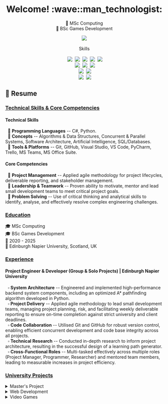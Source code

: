 <!--HEADER-->
<h1 align="center"> Welcome! :wave::man_technologist:</h1>
<p align="center"> 📕 MSc Computing  </br>
📙 BSc Games Development</p>
  
<!--SOCIAL MEDIA-->
<p align="center">
  <a href="https://www.linkedin.com/in/edgar-park-706545b7/">
    <img src="https://img.shields.io/badge/LinkedIn-0A66C2?logo=linkedin&logoColor=fff" />
  </a>
</p>

<!--SKILLS-->
<p align='center'>
  Skills</br>
  <br>
  &nbsp;<img src="https://custom-icon-badges.demolab.com/badge/C%23-%23239120.svg?logo=cshrp&logoColor=white"/>
  &nbsp;<img src="https://img.shields.io/badge/Python-3776AB?logo=python&logoColor=fff)"/>
  &nbsp;<img src="https://img.shields.io/badge/CSS-1572B6?logo=css3&logoColor=fff"/>
  &nbsp;<img src="https://img.shields.io/badge/HTML-%23E34F26.svg?logo=html5&logoColor=white"/>
  &nbsp;<img src="https://img.shields.io/badge/MySQL-4479A1?logo=mysql&logoColor=fff"/>
  <br>
  &nbsp;<img src="https://custom-icon-badges.demolab.com/badge/Visual%20Studio-5C2D91.svg?&logo=visual-studio&logoColor=white"/>
  &nbsp;<img src="https://custom-icon-badges.demolab.com/badge/Visual%20Studio%20Code-0078d7.svg?logo=vsc&logoColor=white"/>
  &nbsp;<img src="https://img.shields.io/badge/PyCharm-000?logo=pycharm&logoColor=fff"/>
  <br>
  &nbsp;<img src="https://img.shields.io/badge/Git-F05032?logo=git&logoColor=fff"/>
  &nbsp;<img src="https://img.shields.io/badge/GitHub-%23121011.svg?logo=github&logoColor=white"/>
  <br>
  &nbsp;<img src="https://img.shields.io/badge/Trello-0052CC?logo=trello&logoColor=fff"/>
  &nbsp;<img src="https://img.shields.io/badge/Slack-4A154B?logo=slack&logoColor=fff"/>
</p>   

<h2>📃 Resume</h2>
<h3><ins>Technical Skills & Core Competencies</ins></h3>
<h4>Technical Skills</h4>
&nbsp;&nbsp;🔸 <strong>Programming Languages</strong> -- C#, Python.</br>
&nbsp;&nbsp;🔸 <strong>Concepts</strong> -- Algorithms & Data Structures, Concurrent & Parallel Systems, Software Architecture, Artificial Intelligence, SQL/Databases.</br>
&nbsp;&nbsp;🔸 <strong>Tools & Platforms</strong> -- Git, GitHub, Visual Studio, VS Code, PyCharm, Trello, MS Teams, MS Office Suite.</br>
<h4>Core Competencies</h4>
&nbsp;&nbsp;🔹 <strong>Project Management</strong> -- Applied agile methodology for project lifecycles, deliverable reporting, and stakeholder management.</br>
&nbsp;&nbsp;🔹 <strong>Leadership & Teamwork</strong> -- Proven ability to motivate, mentor and lead small development teams to meet critical project goals.</br>
&nbsp;&nbsp;🔹 <strong>Problem Solving</strong> -- Use of critical thinking and analytical skills to identify, analyse, and effectively resolve complex engineering challenges.</br>

<h3><ins>Education</ins></h3>
🎓 MSc Computing</br>
🎓 BSc Games Development</br>
📅 2020 - 2025</br>
📍 Edinburgh Napier University, Scotland, UK</br>

<h3><ins>Experience</ins></h3>
<h4>Project Engineer & Developer (Group & Solo Projects) | Edinburgh Napier University</h4>
&nbsp;&nbsp;▫️ <strong>System Architecture</strong> -- Engineered and implemented high-performance backend system components, including an optimized A* pathfinding algorithm developed in Python.</br>
&nbsp;&nbsp;▫️ <strong>Project Delivery</strong> -- Applied agile methodology to lead small development teams, managing project planning, risk, and facilitating weekly deliverable reporting to ensure on-time completion against strict university and client deadlines.</br>
&nbsp;&nbsp;▫️ <strong>Code Collaboration</strong> -- Utilised Git and GitHub for robust version control, enabling efficient concurrent development and code base integrity across all projects.</br>
&nbsp;&nbsp;▫️ <strong>Technical Research</strong> -- Conducted in-depth research to inform project architecture, resulting in the successful design of a learning path generator.</br>
&nbsp;&nbsp;▫️ <strong>Cross-Functional Roles</strong> -- Multi-tasked effectively across multiple roles (Project Manager, Programmer, Researcher) and mentored team members, leading to measurable increases in project efficiency.</br>

<!-- PERSONAL PROJECTS -->
<!--
<h3>Personal Projects</h3>
<details>
<summary>NAME</summary>
</br>
- Description</br>
- Further details TBC.
</details>
-->

<!-- UNIVERSITY PROJECTS -->
<h3><ins>University Projects</ins></h3>
<!-- DISSERTATIONS -->
<details>
<summary>Master's Project</summary>
</br>
• <ins>Python/Flask, React/JavaScript, Ollama(Llama3)</ins></br> 
</br>
This project was developed throughout the summer 2025 (2.5 months).</br>
Version Control, Kanban, Gantt Chart, PyCharm, programming, research, weekly meetings.<br>
<br>
Research Question: How can personalised learning paths affect undergraduate student engagement and learning effectiveness in tech courses (e.g., software development)?<br>
<br>
Repo: https://github.com/EdgarX202/Learning-Path-Generator</br>
</br>
<p align='center'>
  <img src='https://github.com/EdgarX202/Learning-Path-Generator/blob/master/MoodleAI/LPG.gif' width='400'> <br>
</p>
</details>

<details>
<!-- Web -->
<summary>Web Development</summary>
<br>
• <ins>HTML, CSS, PYTHON, FLASK</ins> </br>
&nbsp;&nbsp; A prototype of a floor navigation app for university campus.</br> 
&nbsp;&nbsp;▪️ Built with Python (PyCharm IDE).</br>
&nbsp;&nbsp;▪️ XAMPP for database and Flask web framework.</br>
&nbsp;&nbsp;▪️ Backend navigation built using NetworkX, svgelements, A* pathfinding algorithm.</br>
</br>
The objective was to build a navigation app that could be used on campus. A student should be able to access each floor map, select rooms and get the shortest path from A to B.</br>
  </br>
<img src='https://github.com/EdgarX202/Campus-Navigator-Web-App/blob/main/navigation.gif' width='600'>
<br>
<br>
• <ins>HTML, CSS, PHP, JS</ins> </br>
&nbsp;&nbsp; A prototype of a website for supporting university online learning.</br> 
&nbsp;&nbsp;▪️ CSS for styling each page.</br>
&nbsp;&nbsp;▪️ JS for client-side validation (validating login form).</br>
&nbsp;&nbsp;▪️ PHP for server-side scripting (php session, creating and executing sql queries).</br>
&nbsp;&nbsp;▪️ MariaDB database to store student and module details.</br>
</br>
The objective was to build a website where a student can login and browse module pages. An admin should be able to add a new student, delete or edit their details as well well enrol a student to a module.</br>
  </br>
<img src='https://github.com/EdgarX202/Web-Development-coursework/blob/master/modulePage.png' width='800'>  
</details>

<details>
<!-- Video Games -->
<summary>Video Games</summary>
<br>
• <ins>C#, Unity, Adobe Illustrator</ins></br> 
</br>
&nbsp;&nbsp;▪️ Took on the role of a Project Manager. Worked in an Agile Scrum team.</br>
&nbsp;&nbsp;▪️ In addition, I took extra responsibilities of creating visuals/UI, and some programming tasks.</br>
</br>
<img src='https://github.com/EdgarX202/AzollaGP/blob/master/34.gif' width='600'> </br>
<br>
• <ins>C#, Unity, Aseprite</ins> </br>
</br>
&nbsp;&nbsp;▪️ Worked on the project as a solo developer.</br>
&nbsp;&nbsp;▪️ GDD, visuals/UI, programming, documentation, version control.</br>
</br>
<img src='https://github.com/EdgarX202/2D-Tower-Defence/blob/master/demo.gif' width='600'> </br>
<br>
• <ins>C++, SFML, Adobe Illustrator</ins> </br>
</br>
&nbsp;&nbsp;▪️ Worked in a team of 2.</br> 
&nbsp;&nbsp;▪️ Took charge of visuals/UI, documentation and some programming tasks.</br>
</br>
<img src='https://github.com/EdgarX202/MageMadnessGE/assets/79812399/59c202f2-7581-499b-b467-06ec2d2025b1' width='600'> </br>
</details>



